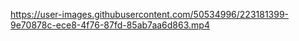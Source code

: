 https://user-images.githubusercontent.com/50534996/223181399-9e70878c-ece8-4f76-87fd-85ab7aa6d863.mp4

